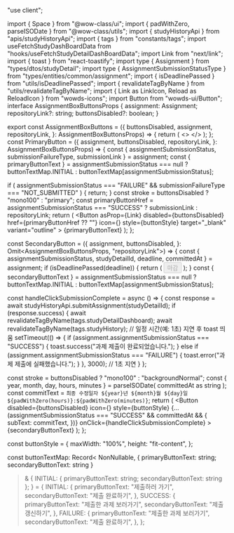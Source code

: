 "use client";

import { Space } from "@wow-class/ui";
import { padWithZero, parseISODate } from "@wow-class/utils";
import { studyHistoryApi } from "apis/studyHistoryApi";
import { tags } from "constants/tags";
import useFetchStudyDashBoardData from "hooks/useFetchStudyDetailDashBoardData";
import Link from "next/link";
import { toast } from "react-toastify";
import type { Assignment } from "types/dtos/studyDetail";
import type { AssignmentSubmissionStatusType } from "types/entities/common/assignment";
import { isDeadlinePassed } from "utils/isDeadlinePassed";
import { revalidateTagByName } from "utils/revalidateTagByName";
import { Link as LinkIcon, Reload as ReloadIcon } from "wowds-icons";
import Button from "wowds-ui/Button";
interface AssignmentBoxButtonsProps {
  assignment: Assignment;
  repositoryLink?: string;
  buttonsDisabled?: boolean;
}

export const AssignmentBoxButtons = ({
  buttonsDisabled,
  assignment,
  repositoryLink,
}: AssignmentBoxButtonsProps) => {
  return (
    <>
      <PrimaryButton
        assignment={assignment}
        buttonsDisabled={buttonsDisabled}
        repositoryLink={repositoryLink}
      />
      <Space height={8} />
      <SecondaryButton
        assignment={assignment}
        buttonsDisabled={buttonsDisabled}
      />
    </>
  );
};
const PrimaryButton = ({
  assignment,
  buttonsDisabled,
  repositoryLink,
}: AssignmentBoxButtonsProps) => {
  const { assignmentSubmissionStatus, submissionFailureType, submissionLink } =
    assignment;
  const { primaryButtonText } =
    assignmentSubmissionStatus === null
      ? buttonTextMap.INITIAL
      : buttonTextMap[assignmentSubmissionStatus];

  if (
    assignmentSubmissionStatus === "FAILURE" &&
    submissionFailureType === "NOT_SUBMITTED"
  ) {
    return;
  }
  const stroke = buttonsDisabled ? "mono100" : "primary";
  const primaryButtonHref =
    assignmentSubmissionStatus === "SUCCESS" ? submissionLink : repositoryLink;
  return (
    <Button
      asProp={Link}
      disabled={buttonsDisabled}
      href={primaryButtonHref ?? ""}
      icon={<LinkIcon height={20} stroke={stroke} width={20} />}
      style={buttonStyle}
      target="_blank"
      variant="outline"
    >
      {primaryButtonText}
    </Button>
  );
};

const SecondaryButton = ({
  assignment,
  buttonsDisabled,
}: Omit<AssignmentBoxButtonsProps, "repositoryLink">) => {
  const { assignmentSubmissionStatus, studyDetailId, deadline, committedAt } =
    assignment;
  if (isDeadlinePassed(deadline)) {
    return (
      <Button disabled={true} style={buttonStyle}>
        마감
      </Button>
    );
  }
  const { secondaryButtonText } =
    assignmentSubmissionStatus === null
      ? buttonTextMap.INITIAL
      : buttonTextMap[assignmentSubmissionStatus];

  const handleClickSubmissionComplete = async () => {
    const response = await studyHistoryApi.submitAssignment(studyDetailId);
    if (response.success) {
      await revalidateTagByName(tags.studyDetailDashboard);
      await revalidateTagByName(tags.studyHistory);
      // 일정 시간(예: 1초) 지연 후 toast 띄움
      setTimeout(() => {
        if (assignment.assignmentSubmissionStatus === "SUCCESS") {
          toast.success("과제 제출이 완료되었습니다.");
        } else if (assignment.assignmentSubmissionStatus === "FAILURE") {
          toast.error("과제 제출에 실패했습니다.");
        }
      }, 3000); // 1초 지연
    }
  };

  const stroke = buttonsDisabled ? "mono100" : "backgroundNormal";
  const { year, month, day, hours, minutes } = parseISODate(
    committedAt as string
  );
  const commitText = `최종 수정일자 ${year}년 ${month}월 ${day}일 ${padWithZero(hours)}:${padWithZero(minutes)}`;
  return (
    <Button
      disabled={buttonsDisabled}
      icon={<ReloadIcon height={20} stroke={stroke} width={20} />}
      style={buttonStyle}
      {...(assignmentSubmissionStatus === "SUCCESS" &&
        committedAt && {
          subText: commitText,
        })}
      onClick={handleClickSubmissionComplete}
    >
      {secondaryButtonText}
    </Button>
  );
};

const buttonStyle = {
  maxWidth: "100%",
  height: "fit-content",
};

const buttonTextMap: Record<
  NonNullable<AssignmentSubmissionStatusType>,
  { primaryButtonText: string; secondaryButtonText: string }
> & {
  INITIAL: { primaryButtonText: string; secondaryButtonText: string };
} = {
  INITIAL: {
    primaryButtonText: "제출하러 가기",
    secondaryButtonText: "제출 완료하기",
  },
  SUCCESS: {
    primaryButtonText: "제출한 과제 보러가기",
    secondaryButtonText: "제출 갱신하기",
  },
  FAILURE: {
    primaryButtonText: "제출한 과제 보러가기",
    secondaryButtonText: "제출 완료하기",
  },
};
